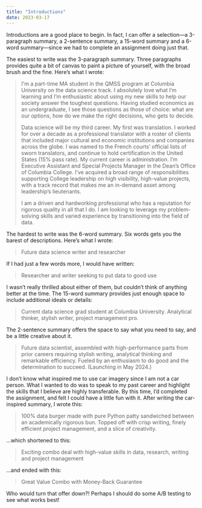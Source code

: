 ```yaml
---
title: "Introductions"
date: 2023-03-17
---
```

Introductions are a good place to begin. In fact, I can offer a selection—a 3-paragraph summary, a 2-sentence summary, a 15-word summary and a 6-word summary—since we had to complete an assignment doing just that.
<p>The easiest to write was the 3-paragraph summary. Three paragraphs provides quite a bit of canvas to paint a picture of yourself, with the broad brush and the fine. Here’s what I wrote:
<blockquote><p>I'm a part-time MA student in the QMSS program at Columbia University on the data science track. I absolutely love what I’m learning and I’m enthusiastic about using my new skills to help our society answer the toughest questions. Having studied economics as an undergraduate, I see those questions as those of choice: what are our options, how do we make the right decisions, who gets to decide.
<p>Data science will be my third career. My first was translation. I worked for over a decade as a professional translator with a roster of clients that included major cultural and economic institutions and companies across the globe. I was named to the French courts’ official lists of sworn translators, and continue to hold certification in the United States (15% pass rate). My current career is administration. I’m Executive Assistant and Special Projects Manager in the Dean’s Office of Columbia College. I’ve acquired a broad range of responsibilities supporting College leadership on high visibility, high-value projects, with a track record that makes me an in-demand asset among leadership’s lieutenants.
<p>I am a driven and hardworking professional who has a reputation for rigorous quality in all that I do. I am looking to leverage my problem-solving skills and varied experience by transitioning into the field of data.</blockquote>
The hardest to write was the 6-word summary. Six words gets you the barest of descriptions. Here’s what I wrote:
<p><blockquote>Future data science writer and researcher</blockquote>
If I had just a few words more, I would have written:
<p><blockquote>Researcher and writer seeking to put data to good use</blockquote>
I wasn’t really thrilled about either of them, but couldn’t think of anything better at the time.
The 15-word summary provides just enough space to include additional ideals or details:
<p><blockquote>Current data science grad student at Columbia University. Analytical thinker, stylish writer, project management pro.</blockquote>
The 2-sentence summary offers the space to say what you need to say, and be a little creative about it. 
<p><blockquote>Future data scientist, assembled with high-performance parts from prior careers requiring stylish writing, analytical thinking and remarkable efficiency. Fueled by an enthusiasm to do good and the determination to succeed. (Launching in May 2024.)</blockquote>
I don’t know what inspired me to use car imagery since I am not a car person. What I wanted to do was to speak to my past career and highlight the skills that I believe are highly transferable.
By this time, I’d completed the assignment, and felt I could have a little fun with it. After writing the car-inspired summary, I wrote this:
<p><blockquote>100% data burger made with pure Python patty sandwiched between an academically rigorous bun. Topped off with crisp writing, finely efficient project management, and a slice of creativity.</blockquote>
…which shortened to this: 
<p><blockquote>Exciting combo deal with high-value skills in data, research, writing and project management</blockquote>
…and ended with this:
<p><blockquote>Great Value Combo with Money-Back Guarantee</blockquote>
<p>Who would turn that offer down?! Perhaps I should do some A/B testing to see what works best!
